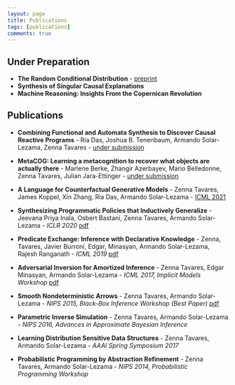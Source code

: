 ```yaml
---
layout: page
title: Publications
tags: [publications]
comments: true
---
```


## Under Preparation

- __The Random Conditional Distribution__ - [preprint](http://www.zenna.org/publications/rcd.pdf) 
- __Synthesis of Singular Causal Explanations__
- __Machine Reasoning: Insights From the Copernican Revolution__

## Publications
- __Combining Functional and Automata Synthesis to Discover Causal Reactive Programs__ - Ria Das, Joshua B. Tenenbaum, Armando Solar-Lezama, Zenna Tavares - [under submission](http://www.zenna.org/publications/autumn2022.pdf)

- __MetaCOG: Learning a metacognition to recover what objects are actually there__ - Marlene Berke, Zhangir Azerbayev, Mario Belledonne, Zenna Tavares, Julian Jara-Ettinger - [under submission](http://www.zenna.org/publications/metaCOG2022.pdf)

- __A Language for Counterfactual Generative Models__ - Zenna Tavares, James Koppel, Xin Zhang, Ria Das, Armando Solar-Lezama - [ICML 2021](http://www.zenna.org/publications/causal.pdf) 

- __Synthesizing Programmatic Policies that Inductively Generalize__ - Jeevana Priya Inala, Osbert Bastani, Zenna Tavares, Armando Solar-Lezama - *ICLR 2020* [pdf](https://openreview.net/pdf?id=S1l8oANFDH)

- __Predicate Exchange: Inference with Declarative Knowledge__ - Zenna, Tavares, Javier Burroni, Edgar, Minasyan, Armando Solar-Lezama, Rajesh Ranganath - *ICML 2019* [pdf](http://proceedings.mlr.press/v97/tavares19a/tavares19a.pdf)

- __Adversarial Inversion for Amortized Inference__ - Zenna Tavares, Edgar Minasyan, Armando Solar-Lezama - *ICML 2017, Implicit Models Workshop* [pdf](https://www.dropbox.com/s/nomcb3vhikihkw3/zennaadversarial.pdf?dl=0)

- __Smooth Nondeterministic Arrows__ - Zenna Tavares, Armando Solar-Lezama - *NIPS 2015, Black-Box Inference Workshop (Best Paper)* [pdf](http://www.blackboxworkshop.org/pdf/nips2015blackbox_zenna.pdf)

- __Parametric Inverse Simulation__ - Zenna Tavares, Armando Solar-Lezama - *NIPS 2016, Advances in Approximate Bayesian Inference*

- __Learning Distribution Sensitive Data Structures__ - Zenna Tavares, Armando Solar-Lezama -  *AAAI Spring Symposium 2017*

- __Probabilistic Programming by Abstraction Refinement__ - Zenna Tavares, Armando Solar-Lezama - *NIPS 2014, Probabilistic Programming Workshop*
